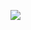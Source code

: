 <a href="https://hits.seeyoufarm.com"><img src="https://hits.seeyoufarm.com/api/count/incr/badge.svg?url=https%3A%2F%2Fgithub.com%2Fju1eee%2Fju1eee&count_bg=%231F4CCE&title_bg=%23FFFFFF&icon=linode.svg&icon_color=%23005F1F&title=node.js&edge_flat=false"/></a>
